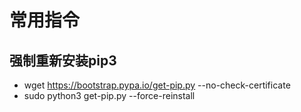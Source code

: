 # 常用指令

## 强制重新安装pip3

* wget https://bootstrap.pypa.io/get-pip.py  --no-check-certificate
* sudo python3 get-pip.py --force-reinstall